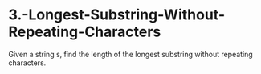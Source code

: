 # 3.-Longest-Substring-Without-Repeating-Characters
Given a string s, find the length of the longest  substring  without repeating characters.
